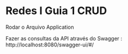 # Redes I Guia 1 CRUD 
Rodar o Arquivo Application

Fazer as consultas da API através do Swagger : http://localhost:8080/swagger-ui/#/
